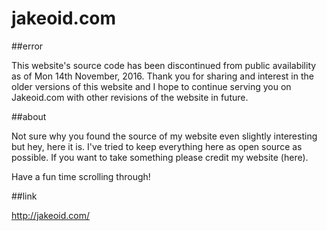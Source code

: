 # jakeoid.com

##error

This website's source code has been discontinued from public availability as of Mon 14th November, 2016. Thank you for sharing and interest in the older versions of this website and I hope to continue serving you on Jakeoid.com with other revisions of the website in future.

##about

Not sure why you found the source of my website even slightly interesting but hey, here it is. I've tried to keep everything here as open source as possible. If you want to take something please credit my website (here).

Have a fun time scrolling through!

##link

http://jakeoid.com/
